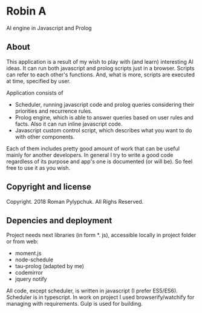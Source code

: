 # Robin A
AI engine in Javascript and Prolog 
## About

This application is a result of my wish to play with (and learn) interesting AI ideas.
It can run both javascript and prolog scripts just in a browser. Scripts can refer to each other's functions. And, what is more, scripts are executed at time, specified by user. 

Application consists of
* Scheduler, running javascript code and prolog queries considering their priorities and recurrence rules. 
* Prolog engine, which is able to answer queries based on user rules and facts. Also it can run inline javascript code. 
* Javascript custom control script, which describes what you want to do with other components. 

Each of them includes pretty good amount of work that can be useful mainly for another developers.
In general I try to write a good code regardless of its purpose and app's one is documented (or will be). So feel free to use it as you wish. 

## Copyright and license
Copyright. 2018 Roman Pylypchuk. All Righs Reserved.
## Depencies and deployment 
Project needs next libraries (in form *. js), accessible locally in project folder or from web:
* moment.js 
* node-schedule 
* tau-prolog (adapted by me) 
* codemirror
* jquery notify

All code, except scheduler, is written in javascript (I prefer ES5/ES6). Scheduler is in typescript. In work on project I used browserify/watchify for managing with requirements. Gulp is used for building. 
